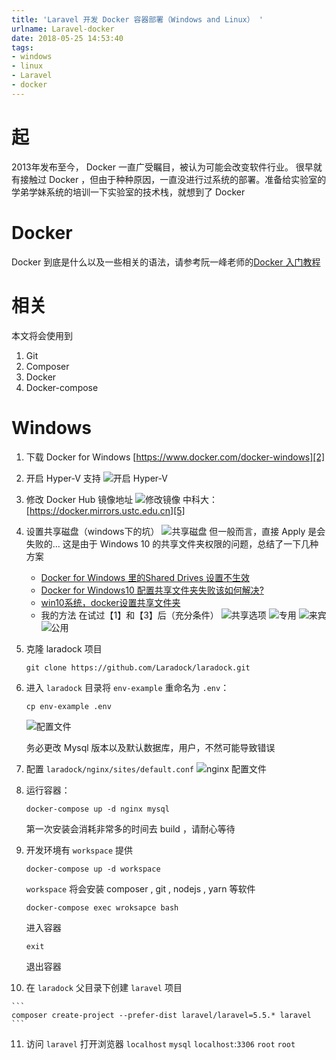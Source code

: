 ```yaml
---
title: 'Laravel 开发 Docker 容器部署（Windows and Linux） '
urlname: Laravel-docker
date: 2018-05-25 14:53:40
tags:
- windows
- linux
- Laravel
- docker
---
```

# 起
2013年发布至今， Docker 一直广受瞩目，被认为可能会改变软件行业。
很早就有接触过 Docker ，但由于种种原因，一直没进行过系统的部署。准备给实验室的学弟学妹系统的培训一下实验室的技术栈，就想到了 Docker


<!--more-->


# Docker
Docker 到底是什么以及一些相关的语法，请参考阮一峰老师的[Docker 入门教程][1]

# 相关
本文将会使用到

 1. Git
 2. Composer
 3. Docker
 4. Docker-compose

# Windows

 1. 下载 Docker for Windows
    [https://www.docker.com/docker-windows][2]
 2. 开启 Hyper-V 支持
    ![开启 Hyper-V][3] 
 3. 修改 Docker Hub 镜像地址
    ![修改镜像][4]
    中科大：[https://docker.mirrors.ustc.edu.cn][5]
 4. 设置共享磁盘（windows下的坑）
    ![共享磁盘][6]
    但一般而言，直接 Apply 是会失败的...
    这是由于 Windows 10 的共享文件夹权限的问题，总结了一下几种方案
    - [Docker for Windows 里的Shared Drives 设置不生效][7]
    - [Docker for Windows10 配置共享文件夹失败该如何解决?][8]
    - [win10系统，docker设置共享文件夹][9]
    - 我的方法
    在试过【1】和【3】后（充分条件）
       ![共享选项][10]
       ![专用][11]
       ![来宾][12]
       ![公用][13]
 5. 克隆 laradock 项目

    ```
    git clone https://github.com/Laradock/laradock.git
    ```

 6. 进入 `laradock` 目录将 `env-example` 重命名为 `.env`：

    ```cp env-example .env```
    
    ![配置文件][14]
    
    务必更改 Mysql 版本以及默认数据库，用户，不然可能导致错误

 7. 配置 `laradock/nginx/sites/default.conf`
    ![nginx 配置文件][15]

 8. 运行容器：

    ```
    docker-compose up -d nginx mysql
    ```
    第一次安装会消耗非常多的时间去 build ，请耐心等待

 9. 开发环境有 `workspace` 提供

    ```
    docker-compose up -d workspace
    ```
    `workspace` 将会安装 composer , git , nodejs , yarn 等软件
    ```
    docker-compose exec wroksapce bash
    ```
    进入容器
    ```
    exit
    ```
    退出容器

 10. 在 `laradock` 父目录下创建 `laravel` 项目

    ```
    composer create-project --prefer-dist laravel/laravel=5.5.* laravel
    ```

 11. 访问
    `laravel` 打开浏览器 `localhost`
    `mysql` `localhost`:`3306` `root` `root`

 

  [1]: https://www.ruanyifeng.com/blog/2018/02/docker-tutorial.html
  [2]: https://www.docker.com/docker-windows
  [3]: https://upyun.lichaoxi.com/usr/uploads/2018/05/632317922.png
  [4]: https://upyun.lichaoxi.com/usr/uploads/2018/05/1935180986.png
  [5]: https://docker.mirrors.ustc.edu.cn
  [6]: https://upyun.lichaoxi.com/usr/uploads/2018/05/567958841.png
  [7]: https://blog.csdn.net/u012680857/article/details/77970351
  [8]: https://www.zhihu.com/question/57343529
  [9]: https://newsn.net/say/docker-share-folder.html
  [10]: https://upyun.lichaoxi.com/usr/uploads/2018/05/3578632474.png
  [11]: https://upyun.lichaoxi.com/usr/uploads/2018/05/4268348058.png
  [12]: https://upyun.lichaoxi.com/usr/uploads/2018/05/3433607195.png
  [13]: https://upyun.lichaoxi.com/usr/uploads/2018/05/2432682378.png
  [14]: https://upyun.lichaoxi.com/usr/uploads/2018/05/2316001407.png
  [15]: https://upyun.lichaoxi.com/usr/uploads/2018/05/2142791969.png